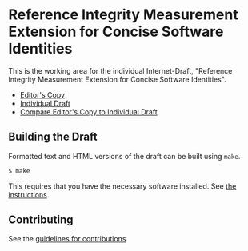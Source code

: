 # Reference Integrity Measurement Extension for Concise Software Identities

This is the working area for the individual Internet-Draft, "Reference Integrity Measurement Extension for Concise Software Identities".

* [Editor's Copy](https://ietf-rats.github.io/draft-birkholz-rats-coswid-rim/#go.draft-birkholz-rats-coswid-rim.html)
* [Individual Draft](https://tools.ietf.org/html/draft-birkholz-rats-coswid-rim)
* [Compare Editor's Copy to Individual Draft](https://ietf-rats.github.io/draft-birkholz-rats-coswid-rim/#go.draft-birkholz-rats-coswid-rim.diff)

## Building the Draft

Formatted text and HTML versions of the draft can be built using `make`.

```sh
$ make
```

This requires that you have the necessary software installed.  See
[the instructions](https://github.com/martinthomson/i-d-template/blob/master/doc/SETUP.md).


## Contributing

See the
[guidelines for contributions](https://github.com/ietf-rats/draft-birkholz-rats-coswid-rim/blob/master/CONTRIBUTING.md).
